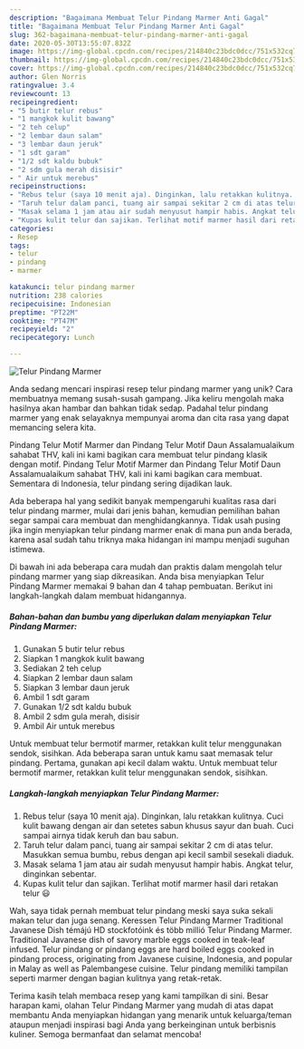 ```yaml
---
description: "Bagaimana Membuat Telur Pindang Marmer Anti Gagal"
title: "Bagaimana Membuat Telur Pindang Marmer Anti Gagal"
slug: 362-bagaimana-membuat-telur-pindang-marmer-anti-gagal
date: 2020-05-30T13:55:07.832Z
image: https://img-global.cpcdn.com/recipes/214840c23bdc0dcc/751x532cq70/telur-pindang-marmer-foto-resep-utama.jpg
thumbnail: https://img-global.cpcdn.com/recipes/214840c23bdc0dcc/751x532cq70/telur-pindang-marmer-foto-resep-utama.jpg
cover: https://img-global.cpcdn.com/recipes/214840c23bdc0dcc/751x532cq70/telur-pindang-marmer-foto-resep-utama.jpg
author: Glen Norris
ratingvalue: 3.4
reviewcount: 13
recipeingredient:
- "5 butir telur rebus"
- "1 mangkok kulit bawang"
- "2 teh celup"
- "2 lembar daun salam"
- "3 lembar daun jeruk"
- "1 sdt garam"
- "1/2 sdt kaldu bubuk"
- "2 sdm gula merah disisir"
- " Air untuk merebus"
recipeinstructions:
- "Rebus telur (saya 10 menit aja). Dinginkan, lalu retakkan kulitnya. Cuci kulit bawang dengan air dan setetes sabun khusus sayur dan buah. Cuci sampai airnya tidak keruh dan bau sabun."
- "Taruh telur dalam panci, tuang air sampai sekitar 2 cm di atas telur. Masukkan semua bumbu, rebus dengan api kecil sambil sesekali diaduk."
- "Masak selama 1 jam atau air sudah menyusut hampir habis. Angkat telur, dinginkan sebentar."
- "Kupas kulit telur dan sajikan. Terlihat motif marmer hasil dari retakan telur 😃"
categories:
- Resep
tags:
- telur
- pindang
- marmer

katakunci: telur pindang marmer 
nutrition: 238 calories
recipecuisine: Indonesian
preptime: "PT22M"
cooktime: "PT47M"
recipeyield: "2"
recipecategory: Lunch

---
```



![Telur Pindang Marmer](https://img-global.cpcdn.com/recipes/214840c23bdc0dcc/751x532cq70/telur-pindang-marmer-foto-resep-utama.jpg)

Anda sedang mencari inspirasi resep telur pindang marmer yang unik? Cara membuatnya memang susah-susah gampang. Jika keliru mengolah maka hasilnya akan hambar dan bahkan tidak sedap. Padahal telur pindang marmer yang enak selayaknya mempunyai aroma dan cita rasa yang dapat memancing selera kita.

Pindang Telur Motif Marmer dan Pindang Telur Motif Daun Assalamualaikum sahabat THV, kali ini kami bagikan cara membuat telur pindang klasik dengan motif. Pindang Telur Motif Marmer dan Pindang Telur Motif Daun Assalamualaikum sahabat THV, kali ini kami bagikan cara membuat. Sementara di Indonesia, telur pindang sering dijadikan lauk.

Ada beberapa hal yang sedikit banyak mempengaruhi kualitas rasa dari telur pindang marmer, mulai dari jenis bahan, kemudian pemilihan bahan segar sampai cara membuat dan menghidangkannya. Tidak usah pusing jika ingin menyiapkan telur pindang marmer enak di mana pun anda berada, karena asal sudah tahu triknya maka hidangan ini mampu menjadi suguhan istimewa.


Di bawah ini ada beberapa cara mudah dan praktis dalam mengolah telur pindang marmer yang siap dikreasikan. Anda bisa menyiapkan Telur Pindang Marmer memakai 9 bahan dan 4 tahap pembuatan. Berikut ini langkah-langkah dalam membuat hidangannya.

<!--inarticleads1-->

##### Bahan-bahan dan bumbu yang diperlukan dalam menyiapkan Telur Pindang Marmer:

1. Gunakan 5 butir telur rebus
1. Siapkan 1 mangkok kulit bawang
1. Sediakan 2 teh celup
1. Siapkan 2 lembar daun salam
1. Siapkan 3 lembar daun jeruk
1. Ambil 1 sdt garam
1. Gunakan 1/2 sdt kaldu bubuk
1. Ambil 2 sdm gula merah, disisir
1. Ambil  Air untuk merebus


Untuk membuat telur bermotif marmer, retakkan kulit telur menggunakan sendok, sisihkan. Ada beberapa saran untuk kamu saat memasak telur pindang. Pertama, gunakan api kecil dalam waktu. Untuk membuat telur bermotif marmer, retakkan kulit telur menggunakan sendok, sisihkan. 

<!--inarticleads2-->

##### Langkah-langkah menyiapkan Telur Pindang Marmer:

1. Rebus telur (saya 10 menit aja). Dinginkan, lalu retakkan kulitnya. Cuci kulit bawang dengan air dan setetes sabun khusus sayur dan buah. Cuci sampai airnya tidak keruh dan bau sabun.
1. Taruh telur dalam panci, tuang air sampai sekitar 2 cm di atas telur. Masukkan semua bumbu, rebus dengan api kecil sambil sesekali diaduk.
1. Masak selama 1 jam atau air sudah menyusut hampir habis. Angkat telur, dinginkan sebentar.
1. Kupas kulit telur dan sajikan. Terlihat motif marmer hasil dari retakan telur 😃


Wah, saya tidak pernah membuat telur pindang meski saya suka sekali makan telur dan juga senang. Keressen Telur Pindang Marmer Traditional Javanese Dish témájú HD stockfotóink és több millió Telur Pindang Marmer. Traditional Javanese dish of savory marble eggs cooked in teak-leaf infused. Telur pindang or pindang eggs are hard boiled eggs cooked in pindang process, originating from Javanese cuisine, Indonesia, and popular in Malay as well as Palembangese cuisine. Telur pindang memiliki tampilan seperti marmer dengan bagian kulitnya yang retak-retak. 

Terima kasih telah membaca resep yang kami tampilkan di sini. Besar harapan kami, olahan Telur Pindang Marmer yang mudah di atas dapat membantu Anda menyiapkan hidangan yang menarik untuk keluarga/teman ataupun menjadi inspirasi bagi Anda yang berkeinginan untuk berbisnis kuliner. Semoga bermanfaat dan selamat mencoba!

